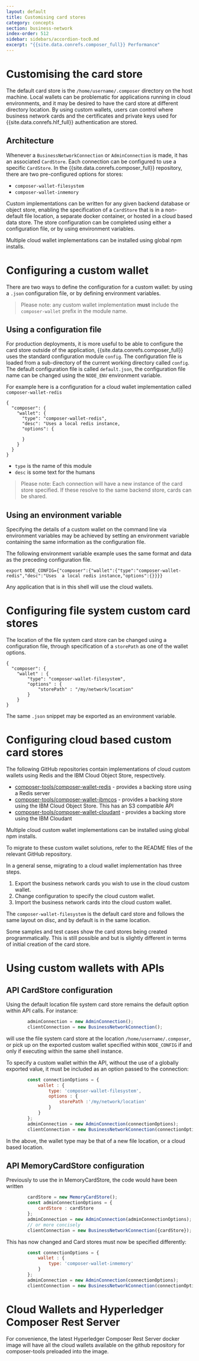 ```yaml
---
layout: default
title: Customising card stores
category: concepts
section: business-network
index-order: 512
sidebar: sidebars/accordion-toc0.md
excerpt: "{{site.data.conrefs.composer_full}} Performance"
---
```


# Customising the card store

The default card store is the `/home/username/.composer` directory on the host machine. Local wallets can be problematic for applications running in cloud environments, and it may be desired to have the card store at different directory location. By using custom wallets, users can control where business network cards and the certificates and private keys used for {{site.data.conrefs.hlf_full}} authentication are stored.

## Architecture

Whenever a `BusinessNetworkConnection` or `AdminConnection` is made, it has an associated `CardStore`. Each connection can be configured to use a specific `CardStore`. In the {{site.data.conrefs.composer_full}} repository, there are two pre-configured options for stores:

- `composer-wallet-filesystem`
- `composer-wallet-inmemory`

Custom implementations can be written for any given backend database or object store, enabling the specification of a `CardStore` that is in a non-default file location, a separate docker container, or hosted in a cloud based data store. The store configuration can be completed using either a configuration file, or by using environment variables.

Multiple cloud wallet implementations can be installed using global npm installs.

# Configuring a custom wallet

There are two ways to define the configuration for a custom wallet: by using a `.json` configuration file, or by defining environment variables.

>Please note: any custom wallet implementation **must** include the `composer-wallet` prefix in the module name.

## Using a configuration file

For production deployments, it is more useful to be able to configure the card store outside of the application,
{{site.data.conrefs.composer_full}} uses the standard configuration module `config`. The configuration file is loaded from a sub-directory of the current working directory called `config`.  The default configuration file is called `default.json`, the configuration file name can be changed using the `NODE_ENV` environment variable.

For example here is a configuration for a cloud wallet implementation called `composer-wallet-redis`

```
{
  "composer": {
    "wallet": {
      "type": "composer-wallet-redis",
      "desc": "Uses a local redis instance,
      "options": {

      }
    }
  }
}
```

- `type` is the name of this module
- `desc` is some text for the humans

> Please note: Each connection will have a new instance of the card store specified. If these resolve to the same backend store, cards can be shared.

## Using an environment variable

Specifying the details of a custom wallet on the command line via environment variables may be achieved by setting an environment variable containing the same information as the configuration file.

The following environment variable example uses the same format and data as the preceding configuration file.

```
export NODE_CONFIG={"composer":{"wallet":{"type":"composer-wallet-redis","desc":"Uses  a local redis instance,"options":{}}}}
```

Any application that is in this shell will use the cloud wallets.

# Configuring file system custom card stores

The location of the file system card store can be changed using a configuration file, through specification of a `storePath` as one of the wallet options.

```
{
  "composer": {
    "wallet" : {
        "type": "composer-wallet-filesystem",
        "options" : {
            "storePath" : "/my/network/location"
        }
    }
}
```

The same `.json` snippet may be exported as an environment variable.

# Configuring cloud based custom card stores

The following GitHub repositories contain implementations of cloud custom wallets using Redis and the IBM Cloud Object Store, respectively.

- [composer-tools/composer-wallet-redis](https://github.com/hyperledger/composer-tools/tree/master/packages/composer-wallet-redis)   - provides a backing store using a Redis server
- [composer-tools/composer-wallet-ibmcos](https://github.com/hyperledger/composer-tools/tree/master/packages/composer-wallet-ibmcos)  - provides a backing store using the IBM Cloud Object Store. This has an S3 compatible API
- [composer-tools/composer-wallet-cloudant](https://github.com/hyperledger/composer-tools/tree/master/packages/composer-wallet-cloudant)  - provides a backing store using the IBM Cloudant

Multiple cloud custom wallet implementations can be installed using global npm installs.

To migrate to these custom wallet solutions, refer to the README files of the relevant GitHub repository.

In a general sense, migrating to a cloud wallet implementation has three steps.

1. Export the business network cards you wish to use in the cloud custom wallet.
2. Change configuration to specify the cloud custom wallet.
3. Import the business network cards into the cloud custom wallet.

The `composer-wallet-filesystem` is the default card store and follows the same layout on disc, and by default is in the same location.

Some samples and test cases show the card stores being created programmatically. This is still possible and but is slightly different in terms of initial creation of the card store.

# Using custom wallets with APIs

## API CardStore configuration

Using the default location file system card store remains the default option within API calls. For instance:

```javascript
        adminConnection = new AdminConnection();
        clientConnection = new BusinessNetworkConnection();
```
will use the file system card store at the location `/home/username/.composer`, or pick up on the exported custom wallet specified within `NODE_CONFIG` if and only if executing within the same shell instance.

To specify a custom wallet within the API, without the use of a globally exported value, it must be included as an option passed to the connection:

```javascript
        const connectionOptions = {
            wallet : {
                type: 'composer-wallet-filesystem',
                options : {
                    storePath :'/my/network/location'
                }
            }
        };
        adminConnection = new AdminConnection(connectionOptions);
        clientConnection = new BusinessNetworkConnection(connectionOptions);
```

In the above, the wallet type may be that of a new file location, or a cloud based location.

## API MemoryCardStore configuration

Previously to use the in MemoryCardStore, the code would have been written

```javascript
        cardStore = new MemoryCardStore();
        const adminConnectionOptions = {
            cardStore : cardStore
        };
        adminConnection = new AdminConnection(adminConnectionOptions);
        // or more concisely
        clientConnection = new BusinessNetworkConnection({cardStore});
```

This has now changed and Card stores must now be specified differently:

```javascript
        const connectionOptions = {
            wallet : {
                type: 'composer-wallet-inmemory'
            }
        };
        adminConnection = new AdminConnection(connectionOptions);
        clientConnection = new BusinessNetworkConnection(connectionOptions);
```
# Cloud Wallets and Hyperledger Composer Rest Server

For convenience, the latest Hyperledger Composer Rest Server docker image will have all the cloud wallets available on the github repository for composer-tools preloaded into the image.
